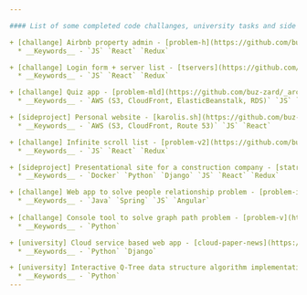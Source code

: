```yaml
---

#### List of some completed code challanges, university tasks and side projects:

+ [challange] Airbnb property admin - [problem-h](https://github.com/buz-zard/_archive/tree/master/problem-h) (2018-02)
  * __Keywords__ - `JS` `React` `Redux`

+ [challange] Login form + server list - [tservers](https://github.com/buz-zard/senior-frontend-party) (2017-09)
  * __Keywords__ - `JS` `React` `Redux`

+ [challange] Quiz app - [problem-mld](https://github.com/buz-zard/_archive/tree/master/problem-mld) (2017-05)
  * __Keywords__ - `AWS (S3, CloudFront, ElasticBeanstalk, RDS)` `JS` `Node` `Express` `React` `Redux`

+ [sideproject] Personal website - [karolis.sh](https://github.com/buz-zard/karolis.sh) (2017)
  * __Keywords__ - `AWS (S3, CloudFront, Route 53)` `JS` `React`

+ [challange] Infinite scroll list - [problem-v2](https://github.com/buz-zard/_archive/tree/master/problem-v2) (2017-04)
  * __Keywords__ - `JS` `React` `Redux`

+ [sideproject] Presentational site for a construction company - [statrem](https://github.com/buz-zard/statrem-web) (2015-12)
  * __Keywords__ - `Docker` `Python` `Django` `JS` `React` `Redux`

+ [challange] Web app to solve people relationship problem - [problem-i](https://github.com/buz-zard/_archive/tree/master/problem-i) (2015-02)
  * __Keywords__ - `Java` `Spring` `JS` `Angular`
 
+ [challange] Console tool to solve graph path problem - [problem-v](https://github.com/buz-zard/_archive/tree/master/problem-v) (2015-02)
  * __Keywords__ - `Python`

+ [university] Cloud service based web app - [cloud-paper-news](https://github.com/buz-zard/_archive/tree/master/cloud-paper-news) (2014-10)
  * __Keywords__ - `Python` `Django`

+ [university] Interactive Q-Tree data structure algorithm implementation - [quadoctree](https://github.com/buz-zard/_archive/tree/master/quadoctree) (2014-03)
  * __Keywords__ - `Python`
---
```

